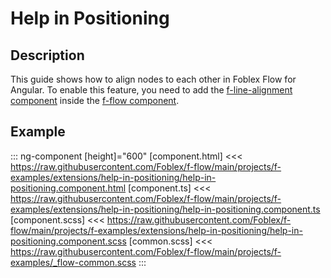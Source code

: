 ﻿# Help in Positioning

## Description

This guide shows how to align nodes to each other in Foblex Flow for Angular. To enable this feature, you need to add the [f-line-alignment component](./docs/f-line-alignment-component) inside the [f-flow component](./docs/f-flow-component).

## Example

::: ng-component <help-in-positioning-example></help-in-positioning-example> [height]="600"
[component.html] <<< https://raw.githubusercontent.com/Foblex/f-flow/main/projects/f-examples/extensions/help-in-positioning/help-in-positioning.component.html
[component.ts] <<< https://raw.githubusercontent.com/Foblex/f-flow/main/projects/f-examples/extensions/help-in-positioning/help-in-positioning.component.ts
[component.scss] <<< https://raw.githubusercontent.com/Foblex/f-flow/main/projects/f-examples/extensions/help-in-positioning/help-in-positioning.component.scss
[common.scss] <<< https://raw.githubusercontent.com/Foblex/f-flow/main/projects/f-examples/_flow-common.scss
:::



